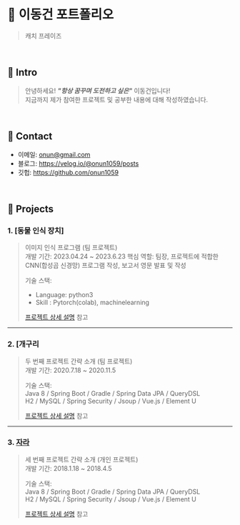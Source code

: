# 📜 이동건 포트폴리오
>캐치 프레이즈

</br>

## 👋 Intro
> 안녕하세요! ***"항상 꿈꾸며 도전하고 싶은"*** 이동건입니다!  
> 지금까지 제가 참여한 프로젝트 및 공부한 내용에 대해 작성하였습니다.

</br>

## :pushpin: Contact
- 이메일: onun@gmail.com
- 블로그: https://velog.io/@onun1059/posts
- 깃헙: https://github.com/onun1059

</br>

## 📝 Projects
### 1. [동물 인식 장치]
>이미지 인식 프로그램 (팀 프로젝트)  
>개발 기간: 2023.04.24 ~ 2023.6.23
>핵심 역할: 팀장, 프로젝트에 적합한 CNN(합성곱 신경망) 프로그램 작성, 보고서 영문 발표 및 작성
>  
>기술 스택:  
> * Language: python3  
> * Skill : Pytorch(colab), machinelearning
>  
>[프로젝트 상세 설명](https://github.com/onun1059/Resnet-18) 참고

---

### 2. [개구리
>두 번째 프로젝트 간략 소개  (팀 프로젝트)  
>개발 기간: 2020.7.18 ~ 2020.11.5  
>  
>기술 스택:  
>Java 8 / Spring Boot / Gradle / Spring Data JPA / QueryDSL  
>H2 / MySQL / Spring Security / Jsoup / Vue.js / Element U  
>  
>[프로젝트 상세 설명](https://github.com/Integerous/goQuality) 참고

---

### 3. [자라]()
>세 번째 프로젝트 간략 소개  (개인 프로젝트)  
>개발 기간: 2018.1.18 ~ 2018.4.5  
>  
>기술 스택:  
>Java 8 / Spring Boot / Gradle / Spring Data JPA / QueryDSL  
>H2 / MySQL / Spring Security / Jsoup / Vue.js / Element U  
>  
>[프로젝트 상세 설명](https://github.com/Integerous/goQuality) 참고

